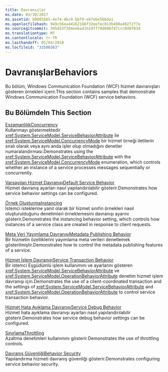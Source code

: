 ```yaml
---
title: Davranışlar
ms.date: 03/30/2017
ms.assetid: b0885b65-4e74-4bc9-bbf0-eb7ebe566da1
ms.openlocfilehash: 949c56ea44162166f32eefec013b490a49272f7e
ms.sourcegitcommit: 3d5d33f384eeba41b2dff79d096f47ccc8d8f03d
ms.translationtype: MT
ms.contentlocale: tr-TR
ms.lasthandoff: 05/04/2018
ms.locfileid: "33500363"
---
```

# <a name="behaviors"></a><span data-ttu-id="e58b9-102">Davranışlar</span><span class="sxs-lookup"><span data-stu-id="e58b9-102">Behaviors</span></span>
<span data-ttu-id="e58b9-103">Bu bölüm, Windows Communication Foundation (WCF) hizmet davranışları gösteren örnekleri içerir.</span><span class="sxs-lookup"><span data-stu-id="e58b9-103">This section contains samples that demonstrate Windows Communication Foundation (WCF) service behaviors.</span></span>  
  
## <a name="in-this-section"></a><span data-ttu-id="e58b9-104">Bu Bölümde</span><span class="sxs-lookup"><span data-stu-id="e58b9-104">In This Section</span></span>  
 [<span data-ttu-id="e58b9-105">Eşzamanlılık</span><span class="sxs-lookup"><span data-stu-id="e58b9-105">Concurrency</span></span>](../../../../docs/framework/wcf/samples/concurrency.md)  
 <span data-ttu-id="e58b9-106">Kullanmayı göstermektedir <xref:System.ServiceModel.ServiceBehaviorAttribute> ile <xref:System.ServiceModel.ConcurrencyMode> bir hizmet örneği iletilerin sıralı olarak veya aynı anda işler olup olmadığını denetler numaralandırması.</span><span class="sxs-lookup"><span data-stu-id="e58b9-106">Demonstrates using the <xref:System.ServiceModel.ServiceBehaviorAttribute> with the <xref:System.ServiceModel.ConcurrencyMode> enumeration, which controls whether an instance of a service processes messages sequentially or concurrently.</span></span>  
  
 [<span data-ttu-id="e58b9-107">Varsayılan Hizmet Davranışı</span><span class="sxs-lookup"><span data-stu-id="e58b9-107">Default Service Behavior</span></span>](../../../../docs/framework/wcf/samples/default-service-behavior.md)  
 <span data-ttu-id="e58b9-108">Hizmet davranış ayarları nasıl yapılandırılabilir gösterir.</span><span class="sxs-lookup"><span data-stu-id="e58b9-108">Demonstrates how service behavior settings can be configured.</span></span>  
  
 [<span data-ttu-id="e58b9-109">Örnek Oluşturma</span><span class="sxs-lookup"><span data-stu-id="e58b9-109">Instancing</span></span>](../../../../docs/framework/wcf/samples/instancing.md)  
 <span data-ttu-id="e58b9-110">İstemci isteklerine yanıt olarak bir hizmet sınıfın örnekleri nasıl oluşturulduğunu denetimleri örneklemesini davranışı ayarını gösterir.</span><span class="sxs-lookup"><span data-stu-id="e58b9-110">Demonstrates the instancing behavior setting, which controls how instances of a service class are created in response to client requests.</span></span>  
  
 [<span data-ttu-id="e58b9-111">Meta Veri Yayımlama Davranışı</span><span class="sxs-lookup"><span data-stu-id="e58b9-111">Metadata Publishing Behavior</span></span>](../../../../docs/framework/wcf/samples/metadata-publishing-behavior.md)  
 <span data-ttu-id="e58b9-112">Bir hizmetin özelliklerini yayımlama meta verileri denetlemek gösterilmiştir.</span><span class="sxs-lookup"><span data-stu-id="e58b9-112">Demonstrates how to control the metadata publishing features of a service.</span></span>  
  
 [<span data-ttu-id="e58b9-113">Hizmet İşlem Davranışı</span><span class="sxs-lookup"><span data-stu-id="e58b9-113">Service Transaction Behavior</span></span>](../../../../docs/framework/wcf/samples/service-transaction-behavior.md)  
 <span data-ttu-id="e58b9-114">Bir istemci Eşgüdümlü işlem kullanımını ve ayarlarını gösteren <xref:System.ServiceModel.ServiceBehaviorAttribute> ve <xref:System.ServiceModel.OperationBehaviorAttribute> denetim hizmet işlem davranışı için.</span><span class="sxs-lookup"><span data-stu-id="e58b9-114">Demonstrates the use of a client-coordinated transaction and the settings of <xref:System.ServiceModel.ServiceBehaviorAttribute> and <xref:System.ServiceModel.OperationBehaviorAttribute> to control service transaction behavior.</span></span>  
  
 [<span data-ttu-id="e58b9-115">Hizmet Hata Ayıklama Davranışı</span><span class="sxs-lookup"><span data-stu-id="e58b9-115">Service Debug Behavior</span></span>](../../../../docs/framework/wcf/samples/service-debug-behavior.md)  
 <span data-ttu-id="e58b9-116">Hizmet hata ayıklama davranışı ayarları nasıl yapılandırılabilir gösterir.</span><span class="sxs-lookup"><span data-stu-id="e58b9-116">Demonstrates how service debug behavior settings can be configured.</span></span>  
  
 [<span data-ttu-id="e58b9-117">Sınırlama</span><span class="sxs-lookup"><span data-stu-id="e58b9-117">Throttling</span></span>](../../../../docs/framework/wcf/samples/throttling.md)  
 <span data-ttu-id="e58b9-118">Azaltma denetimleri kullanımını gösterir.</span><span class="sxs-lookup"><span data-stu-id="e58b9-118">Demonstrates the use of throttling controls.</span></span>  
  
 [<span data-ttu-id="e58b9-119">Davranış Güvenliği</span><span class="sxs-lookup"><span data-stu-id="e58b9-119">Behavior Security</span></span>](../../../../docs/framework/wcf/samples/behavior-security.md)  
 <span data-ttu-id="e58b9-120">Yapılandırma hizmeti davranış güvenliği gösterir.</span><span class="sxs-lookup"><span data-stu-id="e58b9-120">Demonstrates configuring service behavior security.</span></span>
